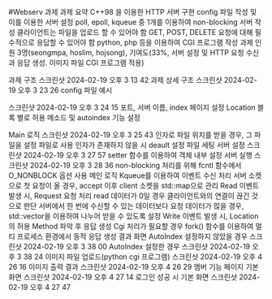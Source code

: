 #Webserv 과제
과제 요약
C++98 을 이용한 HTTP 서버 구현
config 파일 작성 및 이를 이용한 서버 설정
poll, epoll, kqueue 중 1개를 이용하여 non-blocking 서버 작성
클라이언트는 파일을 업로드 할 수 있어야 함
GET, POST, DELETE 요청에 대해 필수적으로 응답할 수 있어야 함
python, php 등을 이용하여 CGI 프로그램 작성
과제 인원
3명(seongmpa, hoslim, hojsong), 기여도(33%, 서버 설정 및 HTTP 요청 수신과 응답 생성. 이미지 파일 CGI 프로그램 적용)

과제 구조
스크린샷 2024-02-19 오후 3 13 42
과제 상세 구조
스크린샷 2024-02-19 오후 3 23 26
config 파일 예시

스크린샷 2024-02-19 오후 3 24 15
포트, 서버 이름, index 페이지 설정 Location 블록 별로 허용 메소드 및 autoindex 기능 설정

Main 로직
스크린샷 2024-02-19 오후 3 25 43
인자로 파일 위치를 받을 경우, 그 파일을 설정 파일로 사용
인자가 존재하지 않을 시 deault 설정 파일 세팅
서버 설정
스크린샷 2024-02-19 오후 3 27 57
setter 함수를 이용하여 객체 내부 설정
서버 실행
스크린샷 2024-02-19 오후 3 28 36
non-blocking 처리를 위해 fcntl 함수에서 O_NONBLOCK 옵션 사용
메인 로직
Kqueue를 이용하여 이벤트 수신 처리
서버 소켓으로 첫 요청이 올 경우, accept 이후 client 소켓을 std::map으로 관리
Read 이벤트 발생 시, Request 요청 처리
read 데이터가 0일 경우 클라이언트와의 연결이 끊긴 것으로 판단
서버에서 한 번에 수신할 수 있는 데이터보다 요청 데이터가 많을 경우, std::vector을 이용하여 나누어 받을 수 있도록 설정
Write 이벤트 발생 시, Location의 허용 Method 파악 후 응답 생성
Cgi 처리가 필요할 경우 fork() 함수를 이용하여 멀티 프로세스 환경에서 동적 응답 생성
결과 화면
AutoIndex 설정하지 않았을 경우
스크린샷 2024-02-19 오후 3 38 00
AutoIndex 설정한 경우
스크린샷 2024-02-19 오후 3 38 24
이미지 파일 업로드(python cgi 프로그램)
스크린샷 2024-02-19 오후 4 26 16
이미지 출력 결과
스크린샷 2024-02-19 오후 4 26 29
멤버 기능 페이지 기본 화면
스크린샷 2024-02-19 오후 4 27 14
로그인 성공 시 기본 화면
스크린샷 2024-02-19 오후 4 27 47
